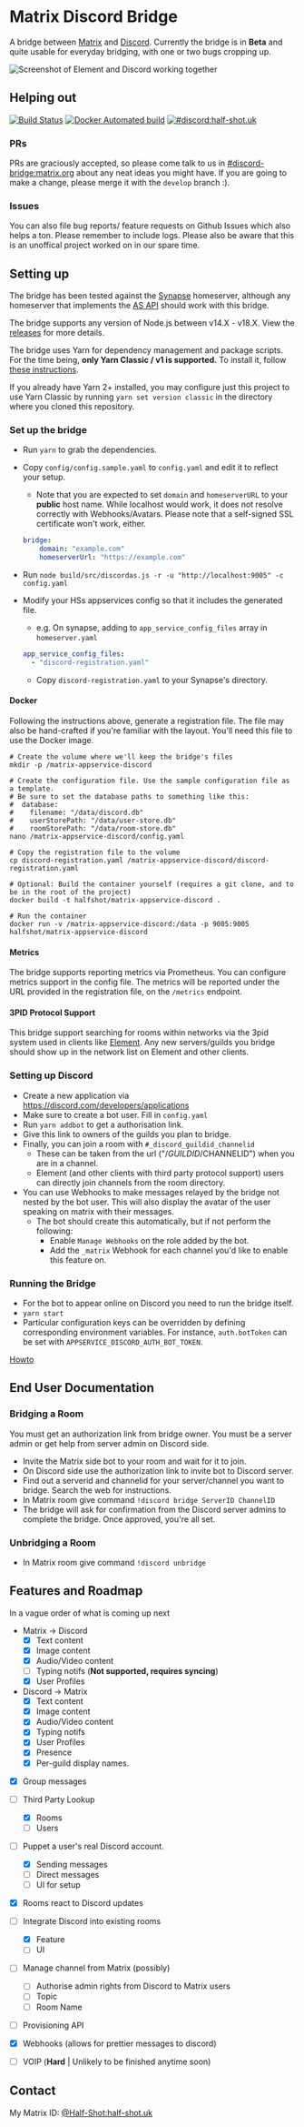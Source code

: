 # Matrix Discord Bridge

A bridge between [Matrix](http://matrix.org/) and [Discord](https://discord.com/).
Currently the bridge is in **Beta** and quite usable for everyday
bridging, with one or two bugs cropping up.

![Screenshot of Element and Discord working together](screenshot.png)


## Helping out


[![Build Status](https://travis-ci.org/Half-Shot/matrix-appservice-discord.svg?branch=develop)](https://travis-ci.org/Half-Shot/matrix-appservice-discord)
[![Docker Automated build](https://img.shields.io/docker/builds/halfshot/matrix-appservice-discord.svg)](https://hub.docker.com/r/halfshot/matrix-appservice-discord)
[![#discord:half-shot.uk](https://img.shields.io/matrix/discord:half-shot.uk.svg?server_fqdn=matrix.half-shot.uk&label=%23discord:half-shot.uk&logo=matrix)](https://matrix.to/#/#discord:half-shot.uk)

### PRs
PRs are graciously accepted, so please come talk to us in [#discord-bridge:matrix.org](https://matrix.to/#/#discord-bridge:matrix.org)
about any neat ideas you might have. If you are going to make a change, please merge it with the `develop` branch :).

### Issues
You can also file bug reports/ feature requests on Github Issues which also helps a ton. Please remember to include logs.
Please also be aware that this is an unoffical project worked on in our spare time.

## Setting up

The bridge has been tested against the [Synapse](https://github.com/matrix-org/synapse) homeserver, although any homeserver
that implements the [AS API](https://matrix.org/docs/spec/application_service/r0.1.0.html) should work with this bridge.

The bridge supports any version of Node.js between v14.X - v18.X. View the [releases](https://nodejs.org/en/about/releases/) for more details.

The bridge uses Yarn for dependency management and package scripts.
For the time being, **only Yarn Classic / v1 is supported.** To install it, follow [these instructions](https://classic.yarnpkg.com/en/docs/install).

If you already have Yarn 2+ installed, you may configure just this project to use Yarn Classic
by running ``yarn set version classic`` in the directory where you cloned this repository.

### Set up the bridge

* Run ``yarn`` to grab the dependencies.
* Copy ``config/config.sample.yaml`` to ``config.yaml`` and edit it to reflect your setup.
  * Note that you are expected to set ``domain`` and ``homeserverURL`` to your **public** host name.
  While localhost would work, it does not resolve correctly with Webhooks/Avatars.
  Please note that a self-signed SSL certificate won't work, either.

  ```yaml
  bridge:
      domain: "example.com"
      homeserverUrl: "https://example.com"
  ```

* Run ``node build/src/discordas.js -r -u "http://localhost:9005" -c config.yaml``
* Modify your HSs appservices config so that it includes the generated file.
  * e.g. On synapse, adding to ``app_service_config_files`` array in ``homeserver.yaml``

  ```yaml
  app_service_config_files:
    - "discord-registration.yaml"
  ```

  * Copy ``discord-registration.yaml`` to your Synapse's directory.

#### Docker

Following the instructions above, generate a registration file. The file may also be hand-crafted if you're familiar with the layout. You'll need this file to use the Docker image.

```shell
# Create the volume where we'll keep the bridge's files
mkdir -p /matrix-appservice-discord

# Create the configuration file. Use the sample configuration file as a template.
# Be sure to set the database paths to something like this:
#  database:
#    filename: "/data/discord.db"
#    userStorePath: "/data/user-store.db"
#    roomStorePath: "/data/room-store.db"
nano /matrix-appservice-discord/config.yaml

# Copy the registration file to the volume
cp discord-registration.yaml /matrix-appservice-discord/discord-registration.yaml

# Optional: Build the container yourself (requires a git clone, and to be in the root of the project)
docker build -t halfshot/matrix-appservice-discord .

# Run the container
docker run -v /matrix-appservice-discord:/data -p 9005:9005 halfshot/matrix-appservice-discord
```
#### Metrics

The bridge supports reporting metrics via Prometheus. You can configure metrics support in the config
file. The metrics will be reported under the URL provided in the registration file, on the `/metrics` endpoint.

#### 3PID Protocol Support

This bridge support searching for rooms within networks via the 3pid system
used in clients like [Element](https://element.io). Any new servers/guilds you bridge
should show up in the network list on Element and other clients.

### Setting up Discord

* Create a new application via https://discord.com/developers/applications
* Make sure to create a bot user. Fill in ``config.yaml``
* Run ``yarn addbot`` to get a authorisation link.
* Give this link to owners of the guilds you plan to bridge.
* Finally, you can join a room with ``#_discord_guildid_channelid``
  * These can be taken from the url ("/$GUILDID/$CHANNELID") when you are in a channel.
  * Element (and other clients with third party protocol support) users can directly join channels from the room directory.
* You can use Webhooks to make messages relayed by the bridge not nested by the bot user. This will also display the avatar of the user speaking on matrix with their messages.
  * The bot should create this automatically, but if not perform the following:
    * Enable ``Manage Webhooks`` on the role added by the bot.
    * Add the ``_matrix`` Webhook for each channel you'd like to enable this feature on.

### Running the Bridge

* For the bot to appear online on Discord you need to run the bridge itself.
* ``yarn start``
* Particular configuration keys can be overridden by defining corresponding environment variables. For instance, `auth.botToken` can be set with `APPSERVICE_DISCORD_AUTH_BOT_TOKEN`.

[Howto](./docs/howto.md)

## End User Documentation

### Bridging a Room

You must get an authorization link from bridge owner. You must be a server admin or get
help from server admin on Discord side.

* Invite the Matrix side bot to your room and wait for it to join.
* On Discord side use the authorization link to invite bot to Discord server.
* Find out a serverid and channelid for your server/channel you want to bridge. Search the web for instructions.
* In Matrix room give command ``!discord bridge ServerID ChannelID``
* The bridge will ask for confirmation from the Discord server admins to complete the bridge. Once approved, you're all set.

### Unbridging a Room

* In Matrix room give command ``!discord unbridge``

## Features and Roadmap
In a vague order of what is coming up next

 - Matrix -> Discord
     - [x] Text content
     - [x] Image content
     - [x] Audio/Video content
     - [ ] Typing notifs (**Not supported, requires syncing**)
     - [x] User Profiles
 - Discord -> Matrix
     - [x] Text content
     - [x] Image content
     - [x] Audio/Video content
     - [x] Typing notifs
     - [x] User Profiles
     - [x] Presence
     - [x] Per-guild display names.
 - [x] Group messages
 - [ ] Third Party Lookup
    - [x] Rooms
    - [ ] Users
 - [ ] Puppet a user's real Discord account.
    - [x] Sending messages
    - [ ] Direct messages
    - [ ] UI for setup
 - [x] Rooms react to Discord updates
 - [ ] Integrate Discord into existing rooms
    - [x] Feature
    - [ ] UI
 - [ ] Manage channel from Matrix (possibly)
    - [ ] Authorise admin rights from Discord to Matrix users
    - [ ] Topic
    - [ ] Room Name
 - [ ] Provisioning API
 - [x] Webhooks (allows for prettier messages to discord)
 - [ ] VOIP (**Hard** | Unlikely to be finished anytime soon)


## Contact

My Matrix ID: [@Half-Shot:half-shot.uk](https://matrix.to/#/@Half-Shot:half-shot.uk)
